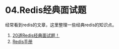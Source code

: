 # 04.Redis经典面试题

经常看到redis的文章，这里整理一些经典redis的知识点。

1. [20道Redis经典面试题！](https://zhuanlan.zhihu.com/p/427496556)
2. [Redis手册](https://www.runoob.com/redis/redis-geo.html)